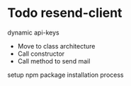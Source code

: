 # Todo resend-client

dynamic api-keys

- Move to class architecture
- Call constructor
- Call method to send mail

setup npm package installation process
